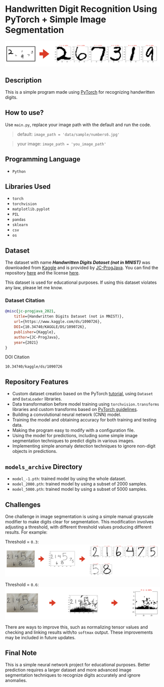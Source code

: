# Handwritten Digit Recognition Using PyTorch + Simple Image Segmentation

![img](readme_files/image_1.png)

## **Description**
This is a simple program made using [PyTorch](https://pytorch.org) for recognizing handwritten digits.

## **How to use?**
Use `main.py`, replace your image path with the default and run the code.

> default: `image_path = 'data/sample/numbers6.jpg'`

> your image: `image_path = 'you_image_path'`

## Programming Language
* `Python`

## Libraries Used
* `torch`
* `torchvision`
* `matplotlib.pyplot`
* `PIL`
* `pandas`
* `sklearn`
* `csv`
* `os`

## **Dataset**
The dataset with name ***Handwritten Digits Dataset (not in MNIST)*** was downloaded from [Kaggle](https://www.kaggle.com/datasets/jcprogjava/handwritten-digits-dataset-not-in-mnist) and is provided by [JC-ProgJava](https://github.com/JC-ProgJava/Handwritten-Digit-Dataset). You can find the repository [here](https://github.com/JC-ProgJava/Handwritten-Digit-Dataset) and the license [here](https://github.com/JC-ProgJava/Handwritten-Digit-Dataset/blob/main/LICENSE.md). 

This dataset is used for educational purposes. If using this dataset violates any law, please let me know.

### Dataset Citation

```bibtex
@misc{jc-progjava_2021,
    title={Handwritten Digits Dataset (not in MNIST)},
    url={https://www.kaggle.com/ds/1090726},
    DOI={10.34740/KAGGLE/DS/1090726},
    publisher={Kaggle},
    author={JC-ProgJava},
    year={2021}
}
```

DOI Citation
```
10.34740/kaggle/ds/1090726
```


## **Repository Features**
* Custom dataset creation based on the PyTorch [tutorial](https://pytorch.org/tutorials/beginner/data_loading_tutorial.html), using `Dataset` and `DataLoader` libraries.
* Data transformation before model training using `torchvision.transforms` libraries and custom transforms based on [PyTorch guidelines](https://pytorch.org/tutorials/beginner/data_loading_tutorial.html#transforms).
* Building a convolutional neural network (CNN) model.
* Training the model and obtaining accuracy for both training and testing data.
* Making the program easy to modify with a configuration file.
* Using the model for predictions, including some simple image segmentation techniques to predict digits in various images.
* Implementing simple anomaly detection techniques to ignore non-digit objects in predictions.

## `models_archive` Directory
* `model_-1.pth`: trained model by using the whole dataset.
* `model_2000.pth`: trained model by using a subset of 2000 samples.
* `model_5000.pth`: trained model by using a subset of 5000 samples.


## **Challenges**
One challenge in image segmentation is using a simple manual grayscale modifier to make digits clear for segmentation. This modification involves adjusting a threshold, with different threshold values producing different results. For example:

Threshold = `0.3`:
![img](readme_files/image_2.png)

Threshold = `0.6`:
![img](readme_files/image_3.png)

There are ways to improve this, such as normalizing tensor values and checking and linking results with/to `softmax` output. These improvements may be included in future updates.

## **Final Note**
This is a simple neural network project for educational purposes. Better prediction requires a larger dataset and more advanced image segmentation techniques to recognize digits accurately and ignore anomalies.
